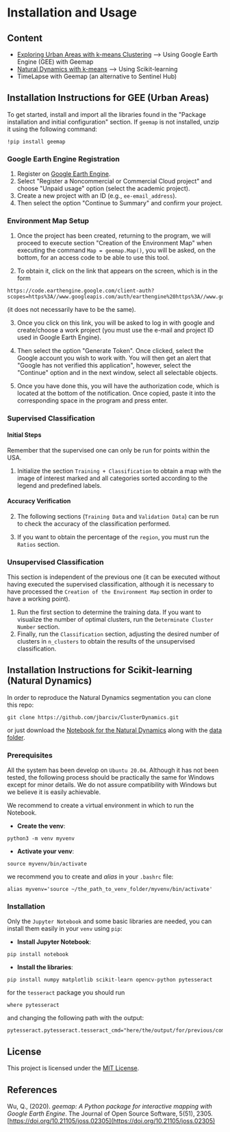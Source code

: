 # Installation and Usage

## Content
* [Exploring Urban Areas with k-means Clustering](#installation-instructions-for-gee-urban-areas) --> Using Google Earth Engine (GEE) with Geemap
* [Natural Dynamics with k-means](#installation-instructions-for-scikit-learning-natural-dynamics) --> Using Scikit-learning
* TimeLapse with Geemap (an alternative to Sentinel Hub)

## Installation Instructions for GEE (Urban Areas)
To get started, install and import all the libraries found in the "Package installation and initial configuration" section. If `geemap` is not installed, unzip it using the following command:
```
!pip install geemap
```

### Google Earth Engine Registration
1. Register on [Google Earth Engine](https://earthengine.google.com/).
2. Select "Register a Noncommercial or Commercial Cloud project" and choose "Unpaid usage" option (select the academic project).
3. Create a new project with an ID (e.g., `ee-email_address`).
4. Then select the option "Continue to Summary" and confirm your project.

### Environment Map Setup
1. Once the project has been created, returning to the program, we will proceed to execute section "Creation of the Environment Map"  when executing the command `Map = geemap.Map()`, you will be asked, on the bottom, for an access
code to be able to use this tool.

2. To obtain it, click on the link that appears on the screen, which is in the form
```
https://code.earthengine.google.com/client-auth?scopes=https%3A//www.googleapis.com/auth/earthengine%20https%3A//www.googleapis.com/auth/devstorage.full_control&request_id=ixRamrf9hpSl4ep2VsF6eedjddnYNcXJRN_MTuxKbi4&tc=YYkxdJqyS_UFpT8zJbaWkKcgqfO2HH5Fbs9M0R4UgpA&cc=cABRbrNVmV6uEsERNuMn5RS7T0of6QIlyrDkzxKr_Hc
``` 
(it does not necessarily have to be the same).

3. Once you click on this link, you will be asked to log in with google and create/choose a work project (you must use the e-mail and project ID used in Google Earth Engine).

4. Then select the option "Generate Token". Once clicked, select the Google account you wish to work with. You will then get an alert that "Google has not verified this application", however, select the "Continue" option and in the next 
window, select all selectable objects.

5. Once you have done this, you will have the authorization code, which is located at the bottom of the notification. Once copied, paste it into the corresponding space in the program and press enter. 

### Supervised Classification
#### Initial Steps
Remember that the supervised one can only be run for points within the USA. 

1. Initialize the section `Training + Classification` to obtain a map with the image of interest marked and all categories sorted according to the legend and predefined labels.

#### Accuracy Verification

2. The following sections (`Training Data` and `Validation Data`) can be run to check the accuracy of the classification performed.

3. If you want to obtain the percentage of the `region`, you must run the `Ratios` section.

### Unsupervised Classification
This section is independent of the previous one (it can be executed without having executed the supervised classification, although it is necessary to have processed the `Creation of the Environment Map` section in order to have a 
working point).

1. Run the first section to determine the training data. If you want to visualize the number of optimal clusters, run the `Determinate Cluster Number` section.
2. Finally, run the `Classification` section, adjusting the desired number of clusters in `n_clusters` to obtain the results of the unsupervised classification.

## Installation Instructions for Scikit-learning (Natural Dynamics)

In order to reproduce the Natural Dynamics segmentation you can clone this repo:
```
git clone https://github.com/jbarciv/ClusterDynamics.git
```
or just download the [Notebook for the Natural Dynamics](src/Natural_Dynamics_with_k_Means.ipynb) along with the [data folder](src/data).

### Prerequisites

All the system has been develop on `Ubuntu 20.04`. Although it has not been tested, the following process should be practically the same for Windows except for minor details. We do not assure compatibility with Windows but we believe it is easily achievable.

We recommend to create a virtual environment in which to run the Notebook.
* **Create the venv**:
```
python3 -m venv myvenv
```
* **Activate your venv**:
```
source myvenv/bin/activate
```
we recommend you to create and *alias* in your `.bashrc` file: 
```
alias myvenv='source ~/the_path_to_venv_folder/myvenv/bin/activate'
```

### Installation
Only the `Jupyter Notebook` and some basic libraries are needed, you can install them easily in your `venv` using `pip`:
* **Install Jupyter Notebook**:
```
pip install notebook
```
* **Install the libraries**:
```
pip install numpy matplotlib scikit-learn opencv-python pytesseract
```
for the `tesseract` package you should run
```
where pytesseract
```
and changing the following path with the output:
```
pytesseract.pytesseract.tesseract_cmd="here/the/output/for/previous/command"
```

## License
This project is licensed under the [MIT License](../LICENSE).

## References

Wu, Q., (2020). *geemap: A Python package for interactive mapping with Google Earth Engine*. The Journal of Open Source Software, 5(51), 2305. [https://doi.org/10.21105/joss.02305](https://doi.org/10.21105/joss.02305)

